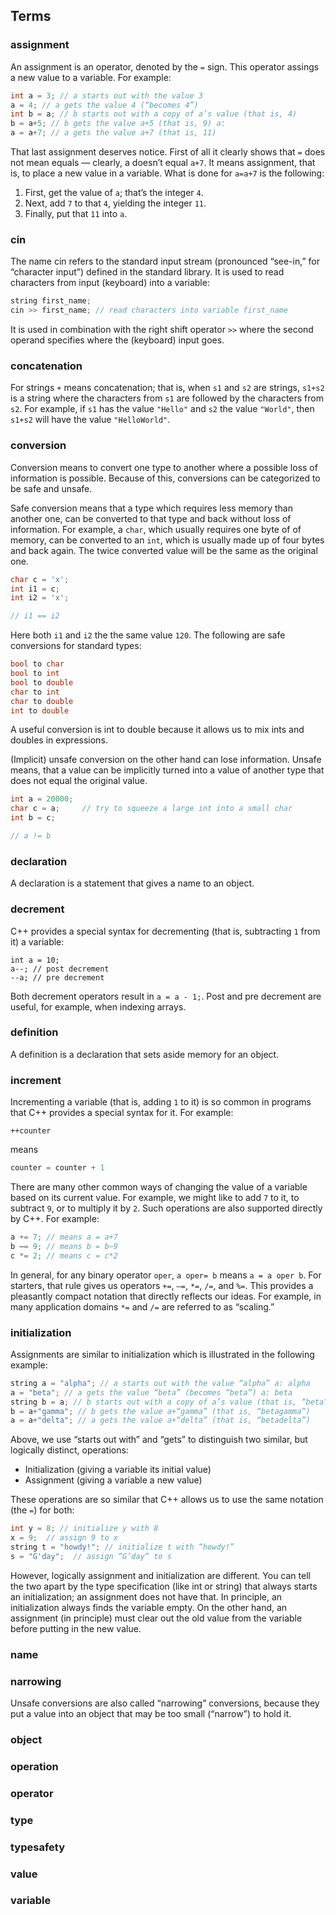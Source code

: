 ## Terms


### assignment

An assignment is an operator, denoted by the `=` sign. This operator assings a new value to a variable. 
For example:

```cpp
int a = 3; // a starts out with the value 3
a = 4; // a gets the value 4 (“becomes 4”)
int b = a; // b starts out with a copy of a’s value (that is, 4)
b = a+5; // b gets the value a+5 (that is, 9) a:
a = a+7; // a gets the value a+7 (that is, 11)
```

That last assignment deserves notice. First of all it clearly shows that `=` does not mean equals — clearly, 
a doesn’t equal `a+7`. It means assignment, that is, to place a new value in a variable. 
What is done for `a=a+7` is the following:

1. First, get the value of `a`; that’s the integer `4`. 
2. Next, add `7` to that `4`, yielding the integer `11`. 
3. Finally, put that `11` into `a`.

### cin

The name cin refers to the standard input stream (pronounced “see-in,” for “character input”) defined in the standard library. It is used to read characters from input (keyboard) into a variable:

```cpp
string first_name;
cin >> first_name; // read characters into variable first_name
```
It is used in combination with the right shift operator `>>` where the second operand specifies where the (keyboard) input goes.

### concatenation 

For strings `+` means concatenation; that is, when `s1` and `s2` are strings,
`s1+s2` is a string where the characters from `s1` are followed by the characters from `s2`. 
For example, if `s1` has the value `"Hello"` and `s2` the value `"World"`, then `s1+s2` will have the value `"HelloWorld"`.

### conversion 

Conversion means to convert one type to another where a possible loss of information is possible. Because of this, conversions can be categorized to be safe and unsafe.

Safe conversion means that a type which requires less memory than another one, can be converted to that type and back without loss of information. 
For example, a `char`, which usually requires one byte of of memory, can be converted to an `int`, which is usually made up of four bytes and back again. The twice converted value will be the same as the original one.

```cpp
char c = 'x'; 
int i1 = c; 
int i2 = 'x';

// i1 == i2
```

Here both `i1` and `i2` the the same value `120`.
The following are safe conversions for standard types:

```cpp
bool to char 
bool to int 
bool to double 
char to int 
char to double 
int to double
```

A useful conversion is int to double because it allows us to mix ints and doubles in expressions.

(Implicit) unsafe conversion on the other hand can lose information. Unsafe means, that a value can be implicitly turned into a value of another type that does not equal the original value.

```cpp
int a = 20000; 
char c = a;     // try to squeeze a large int into a small char 
int b = c;

// a != b
```

### declaration 

A declaration is a statement that gives a name to an object.

### decrement

C++ provides a special syntax for decrementing (that is, subtracting `1` from it) a variable:

```
int a = 10;
a--; // post decrement
--a; // pre decrement
```

Both decrement operators result in `a = a - 1;`. Post and pre decrement are useful, for example, when indexing arrays.


### definition

A definition is a declaration that sets aside memory for an object.

### increment 

Incrementing a variable (that is, adding `1` to it) is so common in programs that C++ provides a special syntax for it. 
For example:

```
++counter
```

means

```cpp
counter = counter + 1
```

There are many other common ways of changing the value of a variable based on its current value. 
For example, we might like to add `7` to it, to subtract `9`, or to multiply it by `2`. 
Such operations are also supported directly by C++. For example:

```cpp
a += 7; // means a = a+7
b –= 9; // means b = b–9
c *= 2; // means c = c*2
```

In general, for any binary operator `oper`, `a oper= b` means `a = a oper b`. For starters, 
that rule gives us operators `+=`, `–=`, `*=`, `/=`, and `%=`. 
This provides a pleasantly compact notation that directly reflects our ideas. 
For example, in many application domains `*=` and `/=` are referred to as “scaling.”

### initialization

Assignments are similar to initialization which is illustrated in the following example:

```cpp
string a = "alpha"; // a starts out with the value “alpha” a: alpha
a = "beta"; // a gets the value “beta” (becomes “beta”) a: beta
string b = a; // b starts out with a copy of a’s value (that is, “beta”)
b = a+"gamma"; // b gets the value a+“gamma” (that is, “betagamma”)
a = a+"delta"; // a gets the value a+“delta” (that is, “betadelta”)
```

Above, we use “starts out with” and “gets” to distinguish two similar, but logically
distinct, operations:

- Initialization (giving a variable its initial value)
- Assignment (giving a variable a new value)

These operations are so similar that C++ allows us to use the same notation (the `=`) for both:

```cpp
int y = 8; // initialize y with 8
x = 9;  // assign 9 to x
string t = "howdy!"; // initialize t with “howdy!”
s = "G'day";  // assign “G’day” to s
```

However, logically assignment and initialization are different. 
You can tell the two apart by the type specification (like int or string) that always starts an initialization; 
an assignment does not have that. In principle, an initialization always finds the variable empty. On the other hand, 
an assignment (in principle) must clear out the old value from the variable before putting in the new value.


### name 


### narrowing

Unsafe conversions are also called “narrowing” conversions, because they put a value into an object that may be too small (“narrow”) to hold it.

### object


### operation 


### operator 


### type 


### typesafety 


### value 


### variable
